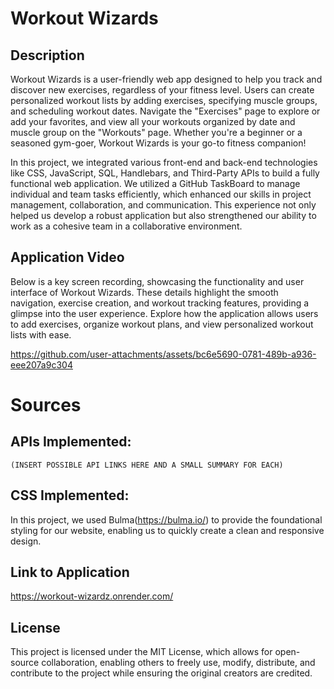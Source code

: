 # Workout Wizards

## Description
Workout Wizards is a user-friendly web app designed to help you track and discover new exercises, regardless of your fitness level. Users can create personalized workout lists by adding exercises, specifying muscle groups, and scheduling workout dates. Navigate the "Exercises" page to explore or add your favorites, and view all your workouts organized by date and muscle group on the "Workouts" page. Whether you're a beginner or a seasoned gym-goer, Workout Wizards is your go-to fitness companion!  

In this project, we integrated various front-end and back-end technologies like CSS, JavaScript, SQL, Handlebars, and Third-Party APIs to build a fully functional web application. We utilized a GitHub TaskBoard to manage individual and team tasks efficiently, which enhanced our skills in project management, collaboration, and communication. This experience not only helped us develop a robust application but also strengthened our ability to work as a cohesive team in a collaborative environment.


## Application Video

Below is a key screen recording, showcasing the functionality and user interface of Workout Wizards. These details highlight the smooth navigation, exercise creation, and workout tracking features, providing a glimpse into the user experience. Explore how the application allows users to add exercises, organize workout plans, and view personalized workout lists with ease.




https://github.com/user-attachments/assets/bc6e5690-0781-489b-a936-eee207a9c304




# Sources

## APIs Implemented:

    (INSERT POSSIBLE API LINKS HERE AND A SMALL SUMMARY FOR EACH)

## CSS Implemented: 

In this project, we used Bulma(https://bulma.io/) to provide the foundational styling for our website, enabling us to quickly create a clean and responsive design.

## Link to Application
https://workout-wizardz.onrender.com/

## License

This project is licensed under the MIT License, which allows for open-source collaboration, enabling others to freely use, modify, distribute, and contribute to the project while ensuring the original creators are credited.

